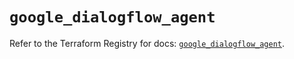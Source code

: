 # `google_dialogflow_agent`

Refer to the Terraform Registry for docs: [`google_dialogflow_agent`](https://registry.terraform.io/providers/hashicorp/google/6.49.2/docs/resources/dialogflow_agent).
